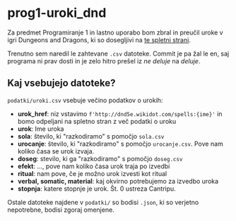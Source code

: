 # prog1-uroki_dnd
Za predmet Programiranje 1 in lastno uporabo bom zbral in preučil uroke v igri Dungeons and Dragons, ki so dosegljivi na [te spletni strani](http://dnd5e.wikidot.com/spells).

Trenutno sem naredil le zahtevane `.csv` datoteke. Commit je pa žal le en, saj programa ni prav dosti in je zelo hitro prešel iz *ne deluje* na *deluje*.

## Kaj vsebujejo datoteke?
`podatki/uroki.csv` vsebuje večino podatkov o urokih:
 - **urok_href**: niz vstavimo `f'http://dnd5e.wikidot.com/spells:{ime}'` in bomo odpeljani na spletno stran z več podatki o uroku
 - **urok**: Ime uroka
 - **sola**: število, ki "razkodiramo" s pomočjo `sola.csv`
 - **urocanje**: število, ki "razkodiramo" s pomočjo `urocanje.csv`. Pove nam koliko časa se urok izvaja.
 - **doseg**: stevilo, ki ga "razkodiramo" s pomočjo `doseg.csv`
 - **efekt**: ..., pove nam koliko časa urok traja po izvedbi
 - **ritual**: nam pove, če je možno urok izvesti kot ritual
 - **verbal, somatic, material**: kaj okvirno potrebujemo za izvedbo uroka
 - **stopnja**: katere stopnje je urok. Št. 0 ustreza Cantripu.

Ostale datoteke najdene v `podatki/` so bodisi `.json`, ki so verjetno nepotrebne, bodisi zgoraj omenjene.
